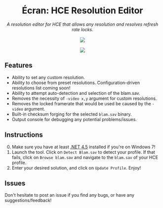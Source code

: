 <h1 align="center">Écran: HCE Resolution Editor</h1>
<p align="center">
	<i>A resolution editor for HCE that allows any resolution and resolves refresh rate locks.</i>
	<br><br>
	<img src="https://user-images.githubusercontent.com/10241434/34657903-aa4a1382-f465-11e7-9a63-a755db5a2bf0.png">
	<br><br>
	<img src="https://ci.appveyor.com/api/projects/status/isv41b4d477tid28?svg=true">
</p>

## Features

* Ability to set any custom resolution.
* Ability to choose from preset resolutions. Configuration-driven resolutions list coming soon!
* Ability to attempt auto-detection and selection of the blam.sav.
* Removes the necessity of `-video x,y` argument for custom resolutions.
* Removes the locked framerate that would be used be caused by the `-video` argument.
* Built-in checksum forging for the selected `blam.sav` binary.
* Output console for debugging any potential problems/issues.

## Instructions

0. Make sure you have at least [.NET 4.5](https://www.microsoft.com/en-au/download/details.aspx?id=30653) installed if you're on Windows 7!
1. Launch the tool. Click on `Detect Blam.sav` to detect your profile. If that fails, click on `Browse blam.sav` and navigate to the `blam.sav` of your HCE profile.
2. Enter your desired solution, and click on `Update Profile`. Enjoy!

## Issues

Don't hesitate to post an issue if you find any bugs, or have any suggestions/feedback!
